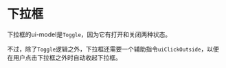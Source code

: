# 下拉框

下拉框的ui-model是`Toggle`，因为它有打开和关闭两种状态。

不过，除了`Toggle`逻辑之外，下拉框还需要一个辅助指令`uiClickOutside`，以便在用户点击下拉框之外时自动收起下拉框。
